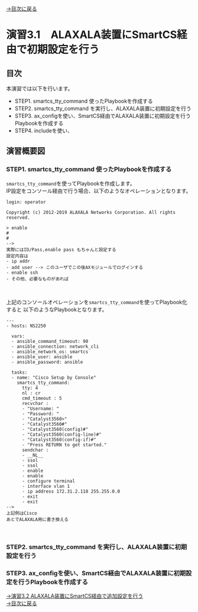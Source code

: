 [→目次に戻る](/README.md)
<br>
# 演習3.1　ALAXALA装置にSmartCS経由で初期設定を行う

## 目次
本演習では以下を行います。 
- STEP1. smartcs_tty_command 使ったPlaybookを作成する
- STEP2. smartcs_tty_command を実行し、ALAXALA装置に初期設定を行う
- STEP3. ax_configを使い、SmartCS経由でALAXALA装置に初期設定を行うPlaybookを作成する
- STEP4. includeを使い、

## 演習概要図

### STEP1. smartcs_tty_command 使ったPlaybookを作成する

<code>smartcs_tty_command</code>を使ってPlaybookを作成します。  
IP設定をコンソール経由で行う場合、以下のようなオペレーションとなります。
<br>
```
login: operator

Copyright (c) 2012-2019 ALAXALA Networks Corporation. All rights reserved.

> enable
# 
#
-->
実際にはID/Pass,enable pass もちゃんと設定する
設定内容は
- ip addr
- add user --> このユーザでこの後AXモジュールでログインする
- enable ssh 
- その他、必要なものがあれば
```
<br>

上記のコンソールオペレーションを<code>smartcs_tty_command</code>を使ってPlaybook化すると
以下のようなPlaybookとなります。
<br>
```
---
- hosts: NS2250
  
  vars:
  - ansible_command_timeout: 90
  - ansible_connection: network_cli
  - ansible_network_os: smartcs
  - ansible_user: ansible
  - ansible_password: ansible
  
  tasks:
  - name: "Cisco Setup by Console"
    smartcs_tty_command:
      tty: 4
      nl : cr
      cmd_timeout : 5 
      recvchar : 
      - "Username: " 
      - "Password: " 
      - "Catalyst3560>"
      - "Catalyst3560#"
      - "Catalyst3560(config)#"
      - "Catalyst3560(config-line)#"
      - "Catalyst3560(config-if)#"
      - "Press RETURN to get started."
      sendchar : 
      - __NL__
      - ssol
      - ssol
      - enable
      - enable
      - configure terminal
      - interface vlan 1
      - ip address 172.31.2.118 255.255.0.0
      - exit
      - exit
--> 
上記例はCisco
あとでALAXALA用に書き換える
```
<br>


### STEP2. smartcs_tty_command を実行し、ALAXALA装置に初期設定を行う

### STEP3. ax_configを使い、SmartCS経由でALAXALA装置に初期設定を行うPlaybookを作成する




[→演習3.2 ALAXALA装置にSmartCS経由で追加設定を行う](/3.2-additional_setup_the_alaxala_device_via_smartcs.md)  
[→目次に戻る](/README.md)
